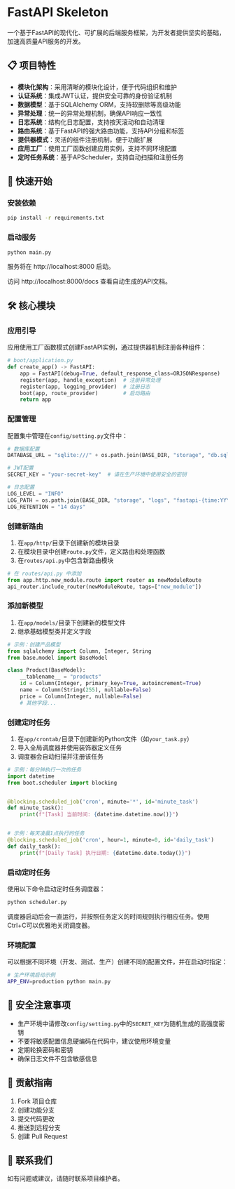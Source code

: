 # FastAPI Skeleton

一个基于FastAPI的现代化、可扩展的后端服务框架，为开发者提供坚实的基础，加速高质量API服务的开发。

## 📋 项目特性

- **模块化架构**：采用清晰的模块化设计，便于代码组织和维护
- **认证系统**：集成JWT认证，提供安全可靠的身份验证机制
- **数据模型**：基于SQLAlchemy ORM，支持软删除等高级功能
- **异常处理**：统一的异常处理机制，确保API响应一致性
- **日志系统**：结构化日志配置，支持按天滚动和自动清理
- **路由系统**：基于FastAPI的强大路由功能，支持API分组和标签
- **提供器模式**：灵活的组件注册机制，便于功能扩展
- **应用工厂**：使用工厂函数创建应用实例，支持不同环境配置
- **定时任务系统**：基于APScheduler，支持自动扫描和注册任务

## 🚀 快速开始

### 安装依赖

```bash
pip install -r requirements.txt
```

### 启动服务

```bash
python main.py
```

服务将在 http://localhost:8000 启动。

访问 http://localhost:8000/docs 查看自动生成的API文档。

## 🛠️ 核心模块

### 应用引导

应用使用工厂函数模式创建FastAPI实例，通过提供器机制注册各种组件：

```python
# boot/application.py
def create_app() -> FastAPI:
    app = FastAPI(debug=True, default_response_class=ORJSONResponse)
    register(app, handle_exception)  # 注册异常处理
    register(app, logging_provider)  # 注册日志
    boot(app, route_provider)        # 启动路由
    return app
```

### 配置管理

配置集中管理在`config/setting.py`文件中：

```python
# 数据库配置
DATABASE_URL = "sqlite:///" + os.path.join(BASE_DIR, "storage", "db.sqlite3")

# JWT配置
SECRET_KEY = "your-secret-key"  # 请在生产环境中使用安全的密钥

# 日志配置
LOG_LEVEL = "INFO"
LOG_PATH = os.path.join(BASE_DIR, "storage", "logs", "fastapi-{time:YYYY-MM-DD}.log")
LOG_RETENTION = "14 days"
```

### 创建新路由

1. 在`app/http/`目录下创建新的模块目录
2. 在模块目录中创建`route.py`文件，定义路由和处理函数
3. 在`routes/api.py`中包含新路由模块

```python
# 在 routes/api.py 中添加
from app.http.new_module.route import router as newModuleRoute
api_router.include_router(newModuleRoute, tags=["new_module"])
```

### 添加新模型

1. 在`app/models/`目录下创建新的模型文件
2. 继承基础模型类并定义字段

```python
# 示例：创建产品模型
from sqlalchemy import Column, Integer, String
from base.model import BaseModel

class Product(BaseModel):
    __tablename__ = "products"
    id = Column(Integer, primary_key=True, autoincrement=True)
    name = Column(String(255), nullable=False)
    price = Column(Integer, nullable=False)
    # 其他字段...
```

### 创建定时任务

1. 在`app/crontab/`目录下创建新的Python文件（如`your_task.py`）
2. 导入全局调度器并使用装饰器定义任务
3. 调度器会自动扫描并注册该任务

```python
# 示例：每分钟执行一次的任务
import datetime
from boot.scheduler import blocking


@blocking.scheduled_job('cron', minute='*', id='minute_task')
def minute_task():
    print(f"[Task] 当前时间: {datetime.datetime.now()}")


# 示例：每天凌晨1点执行的任务
@blocking.scheduled_job('cron', hour=1, minute=0, id='daily_task')
def daily_task():
    print(f"[Daily Task] 执行日期: {datetime.date.today()}")
```

### 启动定时任务

使用以下命令启动定时任务调度器：

```bash
python scheduler.py
```

调度器启动后会一直运行，并按照任务定义的时间规则执行相应任务。使用Ctrl+C可以优雅地关闭调度器。
### 环境配置

可以根据不同环境（开发、测试、生产）创建不同的配置文件，并在启动时指定：

```bash
# 生产环境启动示例
APP_ENV=production python main.py
```

## 🔐 安全注意事项

- 生产环境中请修改`config/setting.py`中的`SECRET_KEY`为随机生成的高强度密钥
- 不要将敏感配置信息硬编码在代码中，建议使用环境变量
- 定期轮换密码和密钥
- 确保日志文件不包含敏感信息

## 🤝 贡献指南

1. Fork 项目仓库
2. 创建功能分支
3. 提交代码更改
4. 推送到远程分支
5. 创建 Pull Request

## 📧 联系我们

如有问题或建议，请随时联系项目维护者。
